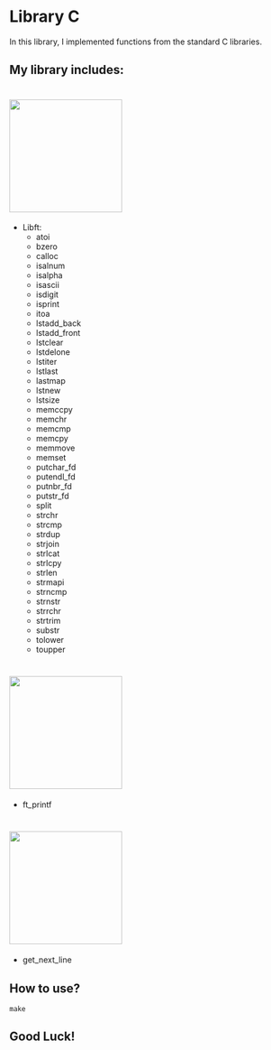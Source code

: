 # Library C

In this library, I implemented functions from the standard C libraries.

## My library includes:

# <img src= "https://drive.google.com/uc?export=view&id=1Hufmn1TriUKX54k5FnXdXr6TtdEVapkL" width=200 height=200>
* Libft:
  * atoi
  * bzero
  * calloc
  * isalnum
  * isalpha
  * isascii
  * isdigit
  * isprint
  * itoa
  * lstadd_back
  * lstadd_front
  * lstclear
  * lstdelone
  * lstiter
  * lstlast
  * lastmap
  * lstnew
  * lstsize
  * memccpy
  * memchr
  * memcmp
  * memcpy
  * memmove
  * memset
  * putchar_fd
  * putendl_fd
  * putnbr_fd
  * putstr_fd
  * split
  * strchr
  * strcmp
  * strdup
  * strjoin
  * strlcat
  * strlcpy
  * strlen
  * strmapi
  * strncmp
  * strnstr
  * strrchr
  * strtrim
  * substr
  * tolower
  * toupper

# <img src= "https://drive.google.com/uc?export=view&id=1cnWlkl8iUEpqOXxsan_YPId8_Xhh3hrZ" width=200 height=200>
* ft_printf

# <img src= "https://drive.google.com/uc?export=view&id=1Hufmn1TriUKX54k5FnXdXr6TtdEVapkL" width=200 height=200>
* get_next_line

## How to use?

`make`


## Good Luck!

